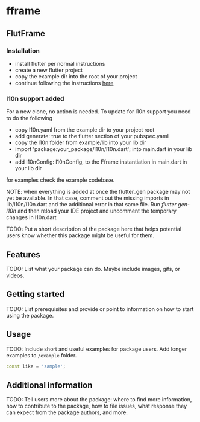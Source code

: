 # fframe
## FlutFrame

### Installation
- install flutter per normal instructions
- create a new flutter project
- copy the example dir into the root of your project
- continue following the instructions [here](https://github.com/postmeridiem/fframe/blob/main/example/installation.md)


### l10n support added
For a new clone, no action is needed.
To update for l10n support you need to do the following
- copy l10n.yaml from the example dir to your project root
- add generate: true to the flutter section of your pubspec.yaml
- copy the l10n folder from example/lib into your lib dir
- import 'package:your_package/l10n/l10n.dart'; into main.dart in your lib dir
- add l10nConfig: l10nConfig, to the Fframe instantiation in main.dart in your lib dir

for examples check the example codebase. 

NOTE: when everything is added at once the flutter_gen package may not yet be available. In that case, comment out the missing imports in lib/l10n/l10n.dart and the additional error in that same file. Run *flutter gen-l10n* and then reload your IDE project and uncomment the temporary changes in l10n.dart

<!-- 
This README describes the package. If you publish this package to pub.dev,
this README's contents appear on the landing page for your package.

For information about how to write a good package README, see the guide for
[writing package pages](https://dart.dev/guides/libraries/writing-package-pages). 

For general information about developing packages, see the Dart guide for
[creating packages](https://dart.dev/guides/libraries/create-library-packages)
and the Flutter guide for
[developing packages and plugins](https://flutter.dev/developing-packages). 
-->

TODO: Put a short description of the package here that helps potential users
know whether this package might be useful for them.

## Features

TODO: List what your package can do. Maybe include images, gifs, or videos.

## Getting started

TODO: List prerequisites and provide or point to information on how to
start using the package.

## Usage

TODO: Include short and useful examples for package users. Add longer examples
to `/example` folder. 

```dart
const like = 'sample';
```

## Additional information

TODO: Tell users more about the package: where to find more information, how to 
contribute to the package, how to file issues, what response they can expect 
from the package authors, and more.

